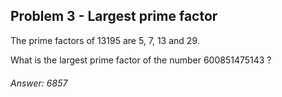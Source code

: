 ## Problem 3 - Largest prime factor


The prime factors of 13195 are 5, 7, 13 and 29.


What is the largest prime factor of the number 600851475143 ?


###### Answer: 6857